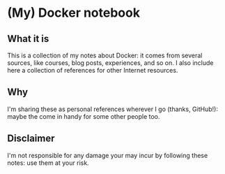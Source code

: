 # (My) Docker notebook

## What it is

This is a collection of my notes about Docker: it comes from several sources, like courses, blog posts, experiences, and so on.
I also include here a collection of references for other Internet resources.

## Why

 I'm sharing these as personal references wherever I go (thanks, GitHub!): maybe the come in handy for some other people too.

## Disclaimer

I'm not responsible for any damage your may incur by following these notes: use them at your risk.